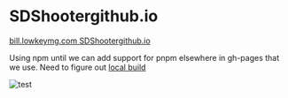 # SDShootergithub.io
[bill.lowkeymg.com ](https://bill.lowkeymg.com)
[SDShootergithub.io ](https://sdshooter.github.io/sdshootergithub.io) 


Using npm until we can add support for pnpm elsewhere in gh-pages that we use.  Need to figure out [local build](https://docs.github.com/en/actions/hosting-your-own-runners/managing-self-hosted-runners/about-self-hosted-runners)

![test](/SDShootergithub.io/assets/front.jpg)
